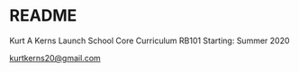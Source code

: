 # README #

Kurt A Kerns
Launch School Core Curriculum
RB101
Starting: Summer 2020

kurtkerns20@gmail.com